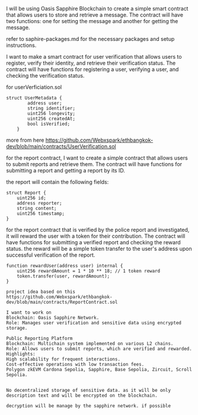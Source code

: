 I will be using Oasis Sapphire Blockchain to create a simple smart contract that allows users to store and retrieve a message. The contract will have two functions: one for setting the message and another for getting the message.


refer to saphire-packages.md for the necessary packages and setup instructions.

I want to make a smart contract for user verification that allows users to register, verify their identity, and retrieve their verification status. The contract will have functions for registering a user, verifying a user, and checking the verification status.

for userVerficiation.sol

```solidity
struct UserMetadata {
        address user;
        string identifier; 
        uint256 longevity;
        uint256 createdAt;
        bool isVerified;
    }
```

more from here
https://github.com/Webxspark/ethbangkok-dev/blob/main/contracts/UserVerification.sol


for the report contract, I want to create a simple contract that allows users to submit reports and retrieve them. The contract will have functions for submitting a report and getting a report by its ID.

the report will contain the following fields:
```solidity
struct Report {
    uint256 id;
    address reporter;
    string content;
    uint256 timestamp;
}
```

for the report contract that is verified by the police report and investigated, it will reward the user with a token for their contribution. The contract will have functions for submitting a verified report and checking the reward status.
the reward will be a simple token transfer to the user's address upon successful verification of the report.

```solidity
function rewardUser(address user) internal {
    uint256 rewardAmount = 1 * 10 ** 18; // 1 token reward
    token.transfer(user, rewardAmount);
}

project idea based on this 
https://github.com/Webxspark/ethbangkok-dev/blob/main/contracts/ReportContract.sol

I want to work on
Blockchain: Oasis Sapphire Network.
Role: Manages user verification and sensitive data using encrypted storage.

Public Reporting Platform
Blockchain: Multichain system implemented on various L2 chains.
Role: Allows users to submit reports, which are verified and rewarded.
Highlights:
High scalability for frequent interactions.
Cost-effective operations with low transaction fees.
Polygon zkEVM Cardona Sepolia, Sapphire, Base Sepolia, Zircuit, Scroll Sepolia.


No decentralized storage of sensitive data. as it will be only description text and will be encrypted on the blockchain.

decryption will be manage by the sapphire network. if possible